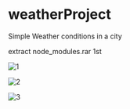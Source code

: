 # weatherProject

Simple Weather conditions in a city

extract node_modules.rar 1st

![1](https://user-images.githubusercontent.com/30080584/92707138-41e2cc00-f37f-11ea-8b28-20fbfe9fac0e.png)

![2](https://user-images.githubusercontent.com/30080584/92707146-427b6280-f37f-11ea-8252-4ba075fff97a.png)

![3](https://user-images.githubusercontent.com/30080584/92707150-4313f900-f37f-11ea-9c6c-668f2899e47d.png)
